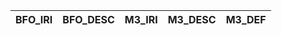 | BFO_IRI   | BFO_DESC   | M3_IRI   | M3_DESC   | M3_DEF   |
|-----------|------------|----------|-----------|----------|